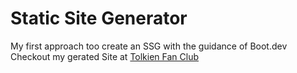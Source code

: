 # Static Site Generator 

My first approach too create an SSG with the guidance of Boot.dev 
Checkout my gerated Site at [Tolkien Fan Club](https://moritzsll.github.io/SSG/)
